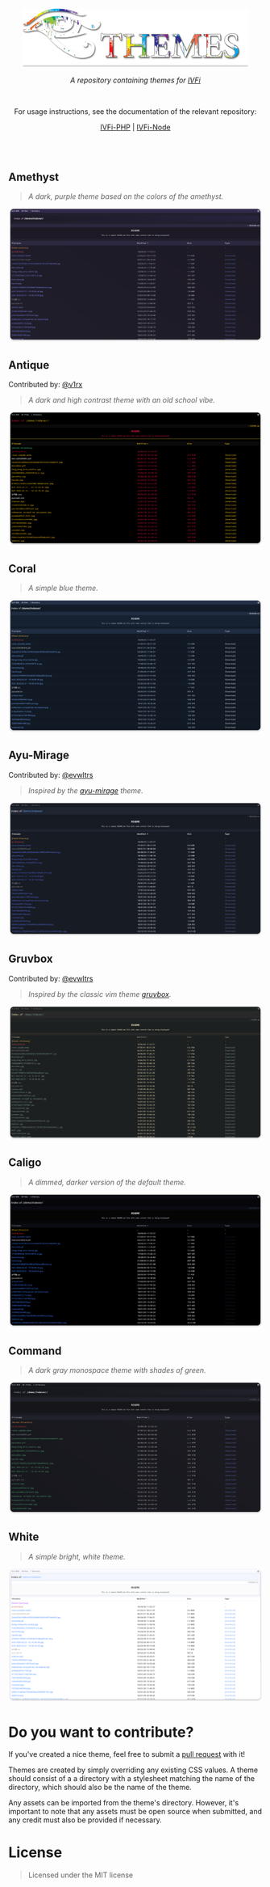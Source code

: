 <br/>

<p align="center">
  <img width="450px" src="./logo.png" />
</p>

<p align="center">
  <i>A repository containing themes for <a href="https://ivfi.io/">IVFi</a></i>
</p>

<br/>

<p align="center"> 
  For usage instructions, see the documentation of the relevant repository:
</p>

<p align="center"> 
  <a href="https://ivfi.io/docs/php/#/themes">IVFi-PHP</a>
  <span>|</span>
  <a href="https://ivfi.io/docs/node/#/configuration?id=style">IVFi-Node</a>
</p>

<br/><br/>

## Amethyst
> _A dark, purple theme based on the colors of the amethyst._
<img src="./previews/Amethyst.png"/>

## Antique
Contributed by: [@v1rx](https://github.com/v1rx)

> _A dark and high contrast theme with an old school vibe._
<img src="./previews/Antique.png"/>

## Coral
> _A simple blue theme._
<img src="./previews/Coral.png"/>

## Ayu-Mirage
Contributed by: [@evwltrs](https://github.com/evwltrs)

> _Inspired by the [ayu-mirage](https://github.com/ayu-theme/ayu-colors) theme._
<img src="./previews/Ayu-Mirage.png"/>

## Gruvbox
Contributed by: [@evwltrs](https://github.com/evwltrs)

> _Inspired by the classic vim theme [gruvbox](https://github.com/morhetz/gruvbox)._
<img src="./previews/Gruvbox.png"/>

## Caligo
> _A dimmed, darker version of the default theme._
<img src="./previews/Caligo.png"/>

## Command
> _A dark gray monospace theme with shades of green._
<img src="./previews/Command.png"/>

## White
> _A simple bright, white theme._
<img src="./previews/White.png"/>

<br/>

<h1>Do you want to contribute?</h1>

If you've created a nice theme, feel free to submit a <a href="https://github.com/sixem/ivfi-themes/pulls">pull request</a> with it!

Themes are created by simply overriding any existing CSS values. A theme should consist of a a directory with a stylesheet matching the name of the directory, which should also be the name of the theme.

Any assets can be imported from the theme's directory. However, it's important to note that any assets must be open source when submitted, and any credit must also be provided if necessary.

<h1>License</h1>

> Licensed under the MIT license
